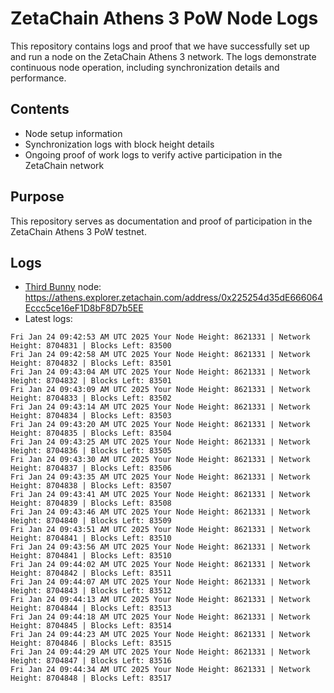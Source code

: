 # ZetaChain Athens 3 PoW Node Logs
This repository contains logs and proof that we have successfully set up and run a node on the ZetaChain Athens 3 network. The logs demonstrate continuous node operation, including synchronization details and performance.

## Contents
- Node setup information
- Synchronization logs with block height details
- Ongoing proof of work logs to verify active participation in the ZetaChain network

## Purpose
This repository serves as documentation and proof of participation in the ZetaChain Athens 3 PoW testnet.

## Logs

- [Third Bunny](https://thirdbunny.xyz/) node: https://athens.explorer.zetachain.com/address/0x225254d35dE666064Eccc5ce16eF1D8bF8D7b5EE
- Latest logs:
```
Fri Jan 24 09:42:53 AM UTC 2025 Your Node Height: 8621331 | Network Height: 8704831 | Blocks Left: 83500
Fri Jan 24 09:42:58 AM UTC 2025 Your Node Height: 8621331 | Network Height: 8704832 | Blocks Left: 83501
Fri Jan 24 09:43:04 AM UTC 2025 Your Node Height: 8621331 | Network Height: 8704832 | Blocks Left: 83501
Fri Jan 24 09:43:09 AM UTC 2025 Your Node Height: 8621331 | Network Height: 8704833 | Blocks Left: 83502
Fri Jan 24 09:43:14 AM UTC 2025 Your Node Height: 8621331 | Network Height: 8704834 | Blocks Left: 83503
Fri Jan 24 09:43:20 AM UTC 2025 Your Node Height: 8621331 | Network Height: 8704835 | Blocks Left: 83504
Fri Jan 24 09:43:25 AM UTC 2025 Your Node Height: 8621331 | Network Height: 8704836 | Blocks Left: 83505
Fri Jan 24 09:43:30 AM UTC 2025 Your Node Height: 8621331 | Network Height: 8704837 | Blocks Left: 83506
Fri Jan 24 09:43:35 AM UTC 2025 Your Node Height: 8621331 | Network Height: 8704838 | Blocks Left: 83507
Fri Jan 24 09:43:41 AM UTC 2025 Your Node Height: 8621331 | Network Height: 8704839 | Blocks Left: 83508
Fri Jan 24 09:43:46 AM UTC 2025 Your Node Height: 8621331 | Network Height: 8704840 | Blocks Left: 83509
Fri Jan 24 09:43:51 AM UTC 2025 Your Node Height: 8621331 | Network Height: 8704841 | Blocks Left: 83510
Fri Jan 24 09:43:56 AM UTC 2025 Your Node Height: 8621331 | Network Height: 8704841 | Blocks Left: 83510
Fri Jan 24 09:44:02 AM UTC 2025 Your Node Height: 8621331 | Network Height: 8704842 | Blocks Left: 83511
Fri Jan 24 09:44:07 AM UTC 2025 Your Node Height: 8621331 | Network Height: 8704843 | Blocks Left: 83512
Fri Jan 24 09:44:13 AM UTC 2025 Your Node Height: 8621331 | Network Height: 8704844 | Blocks Left: 83513
Fri Jan 24 09:44:18 AM UTC 2025 Your Node Height: 8621331 | Network Height: 8704845 | Blocks Left: 83514
Fri Jan 24 09:44:23 AM UTC 2025 Your Node Height: 8621331 | Network Height: 8704846 | Blocks Left: 83515
Fri Jan 24 09:44:29 AM UTC 2025 Your Node Height: 8621331 | Network Height: 8704847 | Blocks Left: 83516
Fri Jan 24 09:44:34 AM UTC 2025 Your Node Height: 8621331 | Network Height: 8704848 | Blocks Left: 83517
```
